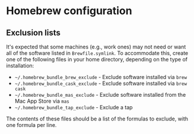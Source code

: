 # Homebrew configuration

## Exclusion lists

It's expected that some machines (e.g., work ones) may not need or want all of
the software listed in `Brewfile.symlink`. To accommodate this, create one of
the following files in your home directory, depending on the type of installation:

+ `~/.homebrew_bundle_brew_exclude` - Exclude software installed via `brew`
+ `~/.homebrew_bundle_cask_exclude` - Exclude software installed via `brew cask`
+ `~/.homebrew_bundle_mas_exclude` - Exclude software installed from the Mac App Store via `mas`
+ `~/.homebrew_bundle_tap_exclude` - Exclude a tap

The contents of these files should be a list of the formulas to exclude, with one
formula per line.
